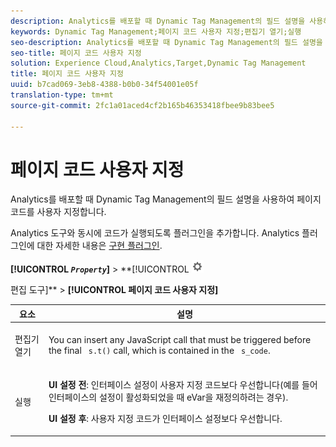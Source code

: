 ```yaml
---
description: Analytics를 배포할 때 Dynamic Tag Management의 필드 설명을 사용하여 페이지 코드를 사용자 지정합니다.
keywords: Dynamic Tag Management;페이지 코드 사용자 지정;편집기 열기;실행
seo-description: Analytics를 배포할 때 Dynamic Tag Management의 필드 설명을 사용하여 페이지 코드를 사용자 지정합니다.
seo-title: 페이지 코드 사용자 지정
solution: Experience Cloud,Analytics,Target,Dynamic Tag Management
title: 페이지 코드 사용자 지정
uuid: b7cad069-3eb8-4388-b0b0-34f54001e05f
translation-type: tm+mt
source-git-commit: 2fc1a01aced4cf2b165b46353418fbee9b83bee5

---
```



# 페이지 코드 사용자 지정

Analytics를 배포할 때 Dynamic Tag Management의 필드 설명을 사용하여 페이지 코드를 사용자 지정합니다.

Analytics 도구와 동시에 코드가 실행되도록 플러그인을 추가합니다. Analytics 플러그인에 대한 자세한 내용은 [구현 플러그인](/help/implement/js-implementation/plugins/impl-plugins.md).

**[!UICONTROL *`Property`*]** &gt; **[!UICONTROL   ![](assets/settings_gear.png)

편집 도구]** &gt; **[!UICONTROL 페이지 코드 사용자 지정]**

<table id="table_A4676A5FEE814DF9A05DA0E56F8B4C6D"> 
 <thead> 
  <tr> 
   <th colname="col1" class="entry"> 요소 </th> 
   <th colname="col2" class="entry"> 설명 </th> 
  </tr> 
 </thead>
 <tbody> 
  <tr> 
   <td colname="col1"> <p>편집기 열기 </p> </td> 
   <td colname="col2"> <p>You can insert any JavaScript call that must be triggered before the final <code> s.t()</code> call, which is contained in the <code> s_code</code>. </p> </td> 
  </tr> 
  <tr> 
   <td colname="col1"> <p>실행 </p> </td> 
   <td colname="col2"> <p> <b>UI 설정 전</b>: 인터페이스 설정이 사용자 지정 코드보다 우선합니다(예를 들어 인터페이스의 설정이 활성화되었을 때 eVar을 재정의하려는 경우). </p> <p> <b>UI 설정 후</b>: 사용자 지정 코드가 인터페이스 설정보다 우선합니다. </p> </td> 
  </tr> 
 </tbody> 
</table>

